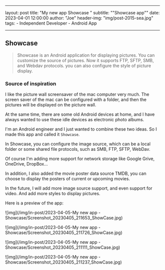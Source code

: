 ---
layout:     post
title:      "My new app Showcase "
subtitle:   "\"Showcase app\""
date:       2023-04-01 12:00:00
author:     "Joe"
header-img: "img/post-2015-sea.jpg"
tags:
    - Independent Developer
    - Android App


------

## Showcase

> Showcase is an Android application for displaying pictures. You can customize the source of pictures. Now it supports FTP, SFTP, SMB, and Webdav protocols. you can also configure the style of picture display.

### Source of inspiration


I like the picture wall screensaver of the mac computer very much. The screen saver of the mac can be configured with a folder, and then the pictures will be displayed on the picture wall.

At the same time, there are some old Android devices at home, and I have always wanted to use these idle devices as electronic photo albums. 

I'm an Android engineer and I just wanted to combine these two ideas. So I made this app and called it `Showcase`.

In Showcase, you can configure the image source, which can be a local folder or some shared file protocols, such as SMB, FTP, SFTP, WebDav.

Of course I'm adding more support for network storage like Google Grive, OneDrive, DropBox...

In addition, I also added the movie poster data source TMDB, you can choose to display the posters of current or upcoming movies.

In the future, I will add more image source support, and even support for video. And add more styles to display pictures.

Here is a preview of the app:

![img](/img/in-post/2023-04-05-My new app - Showcase/Screenshot_20230405_211653_ShowCase.jpg)

![img](/img/in-post/2023-04-05-My new app - Showcase/Screenshot_20230405_211726_ShowCase.jpg)

![img](/img/in-post/2023-04-05-My new app - Showcase/Screenshot_20230405_211111_ShowCase.jpg)

![img](/img/in-post/2023-04-05-My new app - Showcase/Screenshot_20230405_211237_ShowCase.jpg)
